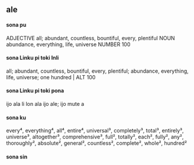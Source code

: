 ## ale

#### sona pu

ADJECTIVE all; abundant, countless, bountiful, every, plentiful
NOUN abundance, everything, life, universe
NUMBER 100

#### sona Linku pi toki Inli

all; abundant, countless, bountiful, every, plentiful; abundance, everything, life, universe; one hundred | ALT 100

#### sona Linku pi toki pona

ijo ala li lon ala ijo ale; ijo mute a

#### sona ku

every⁴, everything⁴, all⁴, entire⁴, universal³, completely³, total³, entirely³, universe³, altogether³, comprehensive³, full², totally², each², fully², any², thoroughly², absolute², general², countless², complete², whole², hundred²

#### sona sin

